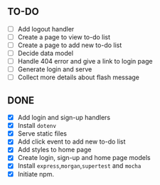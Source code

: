 ## TO-DO

- [ ] Add logout handler
- [ ] Create a page to view to-do list
- [ ] Create a page to add new to-do list
- [ ] Decide data model
- [ ] Handle 404 error and give a link to login page
- [ ] Generate login and serve
- [ ] Collect more details about flash message

## DONE

- [x] Add login and sign-up handlers
- [x] Install `dotenv`
- [x] Serve static files
- [x] Add click event to add new to-do list
- [x] Add styles to home page
- [x] Create login, sign-up and home page models
- [x] Install `express`,`morgan`,`supertest` and `mocha`
- [x] Initiate npm.

